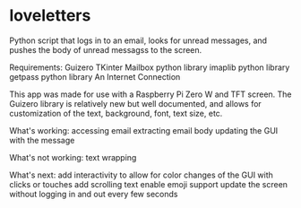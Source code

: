 # loveletters

Python script that logs in to an email, looks for unread messages, and pushes the body of unread messagss to the screen.

Requirements: 
Guizero
TKinter
Mailbox python library
imaplib python library
getpass python library
An Internet Connection

This app was made for use with a Raspberry Pi Zero W and TFT screen. The Guizero library is relatively new but well documented, and allows for customization of the text, background, font, text size, etc. 

What's working:
accessing email
extracting email body
updating the GUI with the message

What's not working:
text wrapping

What's next:
add interactivity to allow for color changes of the GUI with clicks or touches
add scrolling text
enable emoji support
update the screen without logging in and out every few seconds 
